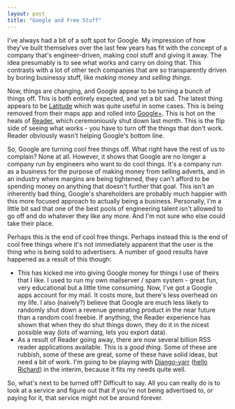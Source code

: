 ```yaml
---
layout: post
title: "Google and Free Stuff"
---
```

I've always had a bit of a soft spot for Google. My impression of how they've built themselves over the last few years has fit with the concept of a company that's engineer-driven, making cool stuff and giving it away. The idea presumably is to see what works and carry on doing that. This contrasts with a lot of other tech companies that are so transparently driven by boring businessy stuff, like *making money* and *selling things*. 

Now, things are changing, and Google appear to be turning a bunch of things off. This is both entirely expected, and yet a bit sad. The latest thing appears to be [Latitude](http://www.google.co.uk/latitude) which was quite useful in some cases. This is being removed from their maps app and rolled into [Google+](http://plus.google.com). This is hot on the heals of [Reader](http://www.google.com/reader), which ceremoniously shut down last month. This is the flip side of seeing what works - you have to turn off the things that don't work. Reader obviously wasn't helping Google's bottom line.

So, Google are turning cool free things off. What right have the rest of us to complain? None at all. However, it shows that Google are no longer a company run by engineers who want to do cool things. It's a company run as a business for the purpose of making money from selling adverts, and in an industry where margins are being tightened, they can't afford to be spending money on anything that doesn't further that goal. This isn't an inherently bad thing, Google's shareholders are probably much happier with this more focused approach to actually being a business. Personally, I'm a little bit sad that one of the best pools of engineering talent isn't allowed to go off and do whatever they like any more. And I'm not sure who else could take their place.

Perhaps this is the end of cool free things. Perhaps instead this is the end of cool free things where it's not immediately apparent that the user is the thing who is being sold to advertisers. A number of good results have happened as a result of this though:

* This has kicked me into giving Google money for things I use of theirs that I like. I used to run my own mailserver / spam system - great fun, very educational but a little time consuming. Now, I've got a Google apps account for my mail. It costs more, but there's less overhead on my life. I also (naively?) believe that Google are much less likely to randomly shut down a revenue generating product in the near future than a random cool freebie. If anything, the Reader experience has shown that when they do shut things down, they do it in the nicest possible way (lots of warning, lets you export data).
* As a result of Reader going away, there are now several billion RSS reader applications available. This is a *good thing*. Some of these are rubbish, some of these are great, some of these have solid ideas, but need a bit of work. I'm going to be playing with [Django-yarr](https://github.com/radiac/django-yarr) ([hello Richard](http://radiac.net)) in the interim, because it fits my needs quite well.

So, what's next to be turned off? Difficult to say. All you can really do is to look at a service and figure out that if you're not being advertised to, or paying for it, that service might not be around forever.
